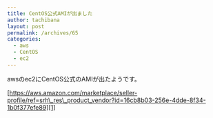 ```yaml
---
title: CentOS公式AMIが出ました
author: tachibana
layout: post
permalink: /archives/65
categories:
  - aws
  - CentOS
  - ec2
---
```

awsのec2にCentOS公式のAMIが出たようです。

[https://aws.amazon.com/marketplace/seller-profile/ref=srh\_res\_product_vendor?id=16cb8b03-256e-4dde-8f34-1b0f377efe89][1]

 [1]: https://aws.amazon.com/marketplace/seller-profile/ref=srh_res_product_vendor?id=16cb8b03-256e-4dde-8f34-1b0f377efe89